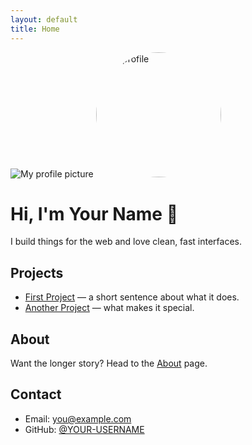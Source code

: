 ```yaml
---
layout: default
title: Home
---
```

![My profile picture](/assets/img/profile.jpg)
<img src="/assets/img/profile.jpg" alt="My profile" width="200" style="border-radius:50%">


# Hi, I'm **Your Name** 👋
I build things for the web and love clean, fast interfaces.

## Projects
- [First Project](/projects/01-first-project) — a short sentence about what it does.
- [Another Project](#) — what makes it special.

## About
Want the longer story? Head to the [About](/about) page.

## Contact
- Email: you@example.com  
- GitHub: [@YOUR-USERNAME](https://github.com/YOUR-USERNAME)
